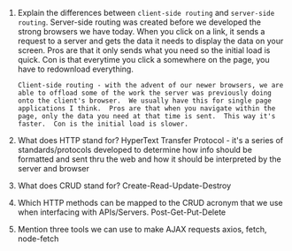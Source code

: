 1.  Explain the differences between `client-side routing` and `server-side routing`.
        Server-side routing was created before we developed the strong browsers we have today. When you click on a link, it sends a request to a server and gets the data it needs to display the data on your screen.  Pros are that it only sends what you need so the initial load is quick.  Con is that everytime you click a somewhere on the page, you have to redownload everything.

        Client-side routing - with the advent of our newer browsers, we are able to offload some of the work the server was previously doing onto the client's browser.  We usually have this for single page applications I think.  Pros are that when you navigate within the page, only the data you need at that time is sent.  This way it's faster.  Con is the initial load is slower.

1.  What does HTTP stand for?
        HyperText Transfer Protocol - it's a series of standards/protocols developed to determine how info should be formatted and sent thru the web and how it should be interpreted by the server and browser

1.  What does CRUD stand for?
        Create-Read-Update-Destroy

1.  Which HTTP methods can be mapped to the CRUD acronym that we use when interfacing with APIs/Servers.
        Post-Get-Put-Delete

1.  Mention three tools we can use to make AJAX requests
    axios, fetch, node-fetch